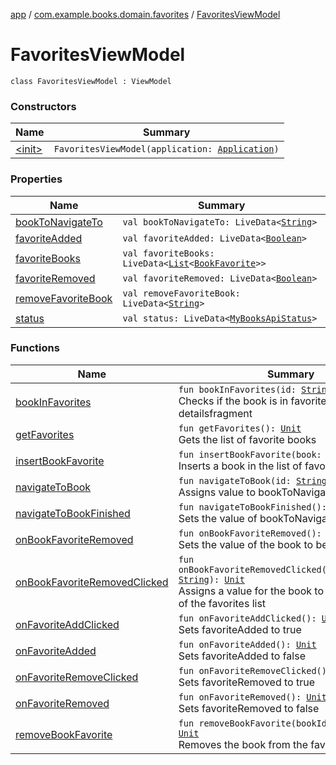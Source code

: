 [app](../../index.md) / [com.example.books.domain.favorites](../index.md) / [FavoritesViewModel](./index.md)

# FavoritesViewModel

`class FavoritesViewModel : ViewModel`

### Constructors

| Name | Summary |
|---|---|
| [&lt;init&gt;](-init-.md) | `FavoritesViewModel(application: `[`Application`](https://developer.android.com/reference/android/app/Application.html)`)` |

### Properties

| Name | Summary |
|---|---|
| [bookToNavigateTo](book-to-navigate-to.md) | `val bookToNavigateTo: LiveData<`[`String`](https://kotlinlang.org/api/latest/jvm/stdlib/kotlin/-string/index.html)`>` |
| [favoriteAdded](favorite-added.md) | `val favoriteAdded: LiveData<`[`Boolean`](https://kotlinlang.org/api/latest/jvm/stdlib/kotlin/-boolean/index.html)`>` |
| [favoriteBooks](favorite-books.md) | `val favoriteBooks: LiveData<`[`List`](https://kotlinlang.org/api/latest/jvm/stdlib/kotlin.collections/-list/index.html)`<`[`BookFavorite`](../../com.example.books.data.favorites/-book-favorite/index.md)`>>` |
| [favoriteRemoved](favorite-removed.md) | `val favoriteRemoved: LiveData<`[`Boolean`](https://kotlinlang.org/api/latest/jvm/stdlib/kotlin/-boolean/index.html)`>` |
| [removeFavoriteBook](remove-favorite-book.md) | `val removeFavoriteBook: LiveData<`[`String`](https://kotlinlang.org/api/latest/jvm/stdlib/kotlin/-string/index.html)`>` |
| [status](status.md) | `val status: LiveData<`[`MyBooksApiStatus`](../../com.example.books.domain.book-search/-my-books-api-status/index.md)`>` |

### Functions

| Name | Summary |
|---|---|
| [bookInFavorites](book-in-favorites.md) | `fun bookInFavorites(id: `[`String`](https://kotlinlang.org/api/latest/jvm/stdlib/kotlin/-string/index.html)`): `[`Unit`](https://kotlinlang.org/api/latest/jvm/stdlib/kotlin/-unit/index.html)<br>Checks if the book is in favorites in the detailsfragment |
| [getFavorites](get-favorites.md) | `fun getFavorites(): `[`Unit`](https://kotlinlang.org/api/latest/jvm/stdlib/kotlin/-unit/index.html)<br>Gets the list of favorite books |
| [insertBookFavorite](insert-book-favorite.md) | `fun insertBookFavorite(book: `[`Book`](../../com.example.books.domain.models/-book/index.md)`?): `[`Unit`](https://kotlinlang.org/api/latest/jvm/stdlib/kotlin/-unit/index.html)<br>Inserts a book in the list of favorite books |
| [navigateToBook](navigate-to-book.md) | `fun navigateToBook(id: `[`String`](https://kotlinlang.org/api/latest/jvm/stdlib/kotlin/-string/index.html)`): `[`Unit`](https://kotlinlang.org/api/latest/jvm/stdlib/kotlin/-unit/index.html)<br>Assigns value to bookToNavigateTo |
| [navigateToBookFinished](navigate-to-book-finished.md) | `fun navigateToBookFinished(): `[`Unit`](https://kotlinlang.org/api/latest/jvm/stdlib/kotlin/-unit/index.html)<br>Sets the value of bookToNavigateTo to null |
| [onBookFavoriteRemoved](on-book-favorite-removed.md) | `fun onBookFavoriteRemoved(): `[`Unit`](https://kotlinlang.org/api/latest/jvm/stdlib/kotlin/-unit/index.html)<br>Sets the value of the book to be deleted to null |
| [onBookFavoriteRemovedClicked](on-book-favorite-removed-clicked.md) | `fun onBookFavoriteRemovedClicked(favoriteBookId: `[`String`](https://kotlinlang.org/api/latest/jvm/stdlib/kotlin/-string/index.html)`): `[`Unit`](https://kotlinlang.org/api/latest/jvm/stdlib/kotlin/-unit/index.html)<br>Assigns a value for the book to be removed out of the favorites list |
| [onFavoriteAddClicked](on-favorite-add-clicked.md) | `fun onFavoriteAddClicked(): `[`Unit`](https://kotlinlang.org/api/latest/jvm/stdlib/kotlin/-unit/index.html)<br>Sets favoriteAdded to true |
| [onFavoriteAdded](on-favorite-added.md) | `fun onFavoriteAdded(): `[`Unit`](https://kotlinlang.org/api/latest/jvm/stdlib/kotlin/-unit/index.html)<br>Sets favoriteAdded to false |
| [onFavoriteRemoveClicked](on-favorite-remove-clicked.md) | `fun onFavoriteRemoveClicked(): `[`Unit`](https://kotlinlang.org/api/latest/jvm/stdlib/kotlin/-unit/index.html)<br>Sets favoriteRemoved to true |
| [onFavoriteRemoved](on-favorite-removed.md) | `fun onFavoriteRemoved(): `[`Unit`](https://kotlinlang.org/api/latest/jvm/stdlib/kotlin/-unit/index.html)<br>Sets favoriteRemoved to false |
| [removeBookFavorite](remove-book-favorite.md) | `fun removeBookFavorite(bookId: `[`String`](https://kotlinlang.org/api/latest/jvm/stdlib/kotlin/-string/index.html)`): `[`Unit`](https://kotlinlang.org/api/latest/jvm/stdlib/kotlin/-unit/index.html)<br>Removes the book from the favorite list |
